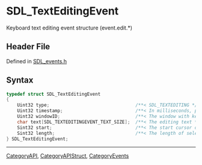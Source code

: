 # SDL_TextEditingEvent

Keyboard text editing event structure (event.edit.*)

## Header File

Defined in [SDL_events.h](https://github.com/libsdl-org/SDL/blob/SDL2/include/SDL_events.h)

## Syntax

```c
typedef struct SDL_TextEditingEvent
{
    Uint32 type;                                /**< SDL_TEXTEDITING */
    Uint32 timestamp;                           /**< In milliseconds, populated using SDL_GetTicks() */
    Uint32 windowID;                            /**< The window with keyboard focus, if any */
    char text[SDL_TEXTEDITINGEVENT_TEXT_SIZE];  /**< The editing text */
    Sint32 start;                               /**< The start cursor of selected editing text */
    Sint32 length;                              /**< The length of selected editing text */
} SDL_TextEditingEvent;
```

----
[CategoryAPI](CategoryAPI), [CategoryAPIStruct](CategoryAPIStruct), [CategoryEvents](CategoryEvents)

